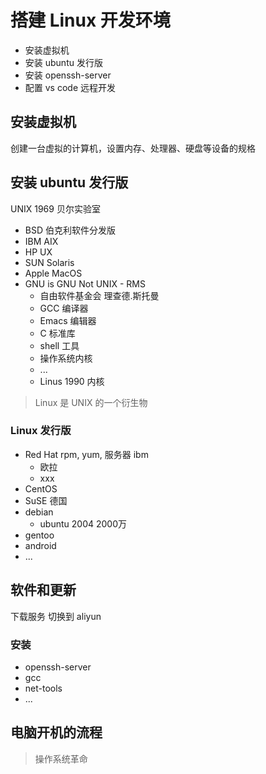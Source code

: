 # 搭建 Linux 开发环境

- 安装虚拟机
- 安装 ubuntu 发行版
- 安装 openssh-server
- 配置 vs code 远程开发

## 安装虚拟机

创建一台虚拟的计算机，设置内存、处理器、硬盘等设备的规格

## 安装 ubuntu 发行版

UNIX 1969 贝尔实验室

- BSD 伯克利软件分发版
- IBM AIX
- HP UX
- SUN Solaris
- Apple MacOS
- GNU is GNU Not UNIX - RMS
  - 自由软件基金会 理查德.斯托曼
  - GCC 编译器
  - Emacs 编辑器
  - C 标准库
  - shell 工具
  - 操作系统内核
  - ...
  - Linus 1990 内核


> Linux 是 UNIX 的一个衍生物

### Linux 发行版

- Red Hat rpm, yum, 服务器 ibm
  - 欧拉
  - xxx
- CentOS
- SuSE 德国
- debian
  - ubuntu 2004 2000万
- gentoo
- android
- ...

## 软件和更新

下载服务 切换到 aliyun

### 安装

- openssh-server
- gcc
- net-tools
- ...

## 电脑开机的流程


> 操作系统革命
